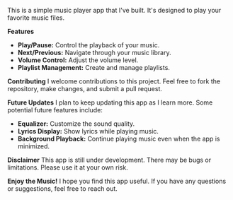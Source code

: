 
<Music App Player>

This is a simple music player app that I've built. It's designed to play your favorite music files.

**Features**
* **Play/Pause:** Control the playback of your music.
* **Next/Previous:** Navigate through your music library.
* **Volume Control:** Adjust the volume level.
* **Playlist Management:** Create and manage playlists.


**Contributing**
I welcome contributions to this project. Feel free to fork the repository, make changes, and submit a pull request.

**Future Updates**
I plan to keep updating this app as I learn more. Some potential future features include:
* **Equalizer:** Customize the sound quality.
* **Lyrics Display:** Show lyrics while playing music.
* **Background Playback:** Continue playing music even when the app is minimized.

**Disclaimer**
This app is still under development. There may be bugs or limitations. Please use it at your own risk.

**Enjoy the Music!**
I hope you find this app useful. If you have any questions or suggestions, feel free to reach out.
